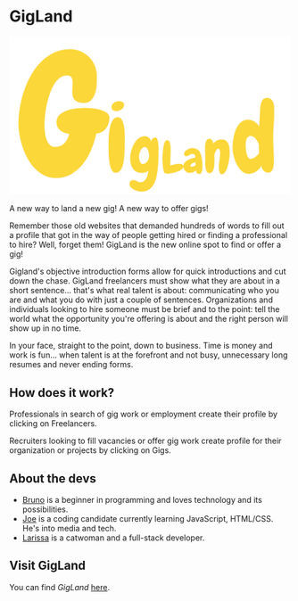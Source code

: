 # GigLand

![GigLand logo](https://github.com/BrunoFilippini/projetct2-gigland/blob/main/src/assets/giglandlogo.png)
<br>

A new way to land a new gig! A new way to offer gigs!

Remember those old websites that demanded hundreds of words to fill out a profile that got in the way of people getting hired or finding a professional to hire? Well, forget them! GigLand is the new online spot to find or offer a gig!

Gigland's objective introduction forms allow for quick introductions and cut down the chase. GigLand freelancers must show what they are about in a short sentence... that's what real talent is about: communicating who you are and what you do with just a couple of sentences. Organizations and individuals looking to hire someone must be brief and to the point: tell the world what the opportunity you're offering is about and the right person will show up in no time.

In your face, straight to the point, down to business. Time is money and work is fun... when talent is at the forefront and not busy, unnecessary long resumes and never ending forms.

## How does it work?

Professionals in search of gig work or employment create their profile by clicking on Freelancers.

Recruiters looking to fill vacancies or offer gig work create profile for their organization or projects by clicking on Gigs.

## About the devs

- [Bruno](https://www.linkedin.com/in/bruno-filippini/) is a beginner in programming and loves technology and its
  possibilities.
- [Joe](https://github.com/jdc212) is a coding candidate currently learning JavaScript, HTML/CSS. He's into media and tech.
- [Larissa](https://github.com/gilgameshr3rr) is a catwoman and a full-stack developer.

## Visit GigLand

You can find _GigLand_ [here](https://github.com/BrunoFilippini/projetct2-gigland).
